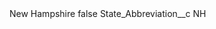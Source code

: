<?xml version="1.0" encoding="UTF-8"?>
<CustomMetadata xmlns="http://soap.sforce.com/2006/04/metadata" xmlns:xsi="http://www.w3.org/2001/XMLSchema-instance" xmlns:xsd="http://www.w3.org/2001/XMLSchema">
    <label>New Hampshire</label>
    <protected>false</protected>
    <values>
        <field>State_Abbreviation__c</field>
        <value xsi:type="xsd:string">NH</value>
    </values>
</CustomMetadata>
